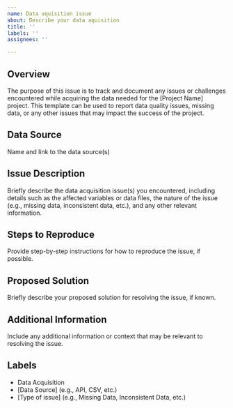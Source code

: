 ```yaml
---
name: Data aquisition issue
about: Describe your data aquisition
title: ''
labels: ''
assignees: ''

---
```


## Overview

The purpose of this issue is to track and document any issues or
challenges encountered while acquiring the data needed for the [Project
Name] project. This template can be used to report data quality issues,
missing data, or any other issues that may impact the success of the
project.

## Data Source

Name and link to the data source(s)

## Issue Description

Briefly describe the data acquisition issue(s) you encountered,
including details such as the affected variables or data files, the
nature of the issue (e.g., missing data, inconsistent data, etc.), and
any other relevant information.

## Steps to Reproduce

Provide step-by-step instructions for how to reproduce the issue, if
possible.

## Proposed Solution

Briefly describe your proposed solution for resolving the issue, if
known.

## Additional Information

Include any additional information or context that may be relevant to
resolving the issue.

## Labels

- Data Acquisition
- [Data Source] (e.g., API, CSV, etc.)
- [Type of issue] (e.g., Missing Data, Inconsistent Data, etc.)
